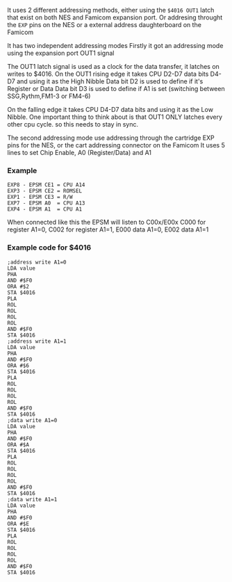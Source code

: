 It uses 2 different addressing methods, either using the `$4016 OUT1` latch that exist on both NES and Famicom expansion port.
Or addresing throught the `EXP` pins on the NES or a external address daughterboard on the Famicom

It has two independent addressing modes
Firstly it got an addressing mode using the expansion port OUT1 signal

The OUT1 latch signal is used as a clock for the data transfer, it latches on writes to $4016.
On the OUT1 rising edge it takes CPU D2-D7 data bits D4-D7 and using it as the High Nibble
Data bit D2 is used to define if it's Register or Data
Data bit D3 is used to define if A1 is set (switching between SSG,Rythm,FM1-3 or FM4-6)

On the falling edge it takes CPU D4-D7 data bits and using it as the Low Nibble.
One important thing to think about is that OUT1 ONLY latches every other cpu cycle. so this needs to stay in sync.


The second addressing mode use addressing through the cartridge EXP pins for the NES, or the cart addressing connector on the Famicom
It uses 5 lines to set Chip Enable, A0 (Register/Data) and A1

### Example

```
EXP8 - EPSM CE1 = CPU A14
EXP3 - EPSM CE2 = ROMSEL
EXP1 - EPSM CE3 = R/W
EXP7 - EPSM A0  = CPU A13
EXP4 - EPSM A1  = CPU A1
```

When connected like this the EPSM will listen to C00x/E00x
C000 for register A1=0, C002 for register A1=1, E000 data A1=0, E002 data A1=1


###  Example code for $4016

```
;address write A1=0
LDA value
PHA
AND #$F0
ORA #$2
STA $4016
PLA
ROL
ROL
ROL
ROL
AND #$F0
STA $4016
;address write A1=1
LDA value
PHA
AND #$F0
ORA #$6
STA $4016
PLA
ROL
ROL
ROL
ROL
AND #$F0
STA $4016
;data write A1=0
LDA value
PHA
AND #$F0
ORA #$A
STA $4016
PLA
ROL
ROL
ROL
ROL
AND #$F0
STA $4016
;data write A1=1
LDA value
PHA
AND #$F0
ORA #$E
STA $4016
PLA
ROL
ROL
ROL
ROL
AND #$F0
STA $4016
```
